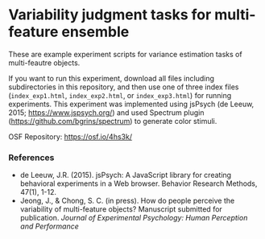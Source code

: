 # Variability judgment tasks for multi-feature ensemble

These are example experiment scripts for variance estimation tasks of multi-feautre objects.

If you want to run this experiment, download all files including subdirectories in this repository, and then use one of three index files (```index_exp1.html```, ```index_exp2.html```, or ```index_exp3.html```) for running experiments.
This experiment was implemented using jsPsych (de Leeuw, 2015; https://www.jspsych.org/) and used Spectrum plugin (https://github.com/bgrins/spectrum) to generate color stimuli.

OSF Repository: https://osf.io/4hs3k/

### References 
- de Leeuw, J.R. (2015). jsPsych: A JavaScript library for creating behavioral experiments in a Web browser. Behavior Research Methods, 47(1), 1-12.
- Jeong, J., & Chong, S. C. (in press). How do people perceive the variability of multi-feature objects? Manuscript submitted for publication. _Journal of Experimental Psychology: Human Perception and Performance_
